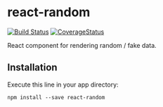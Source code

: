 # react-random
[![Build Status](https://travis-ci.org/justynjozwiak/react-random.svg?branch=master)](https://travis-ci.org/justynjozwiak/react-random)
[![CoverageStatus](https://coveralls.io/repos/github/justynjozwiak/react-random/badge.svg?branch=master)](https://coveralls.io/github/justynjozwiak/react-random?branch=master)

React component for rendering random / fake data.

## Installation

Execute this line in your app directory:

```
npm install --save react-random
```

